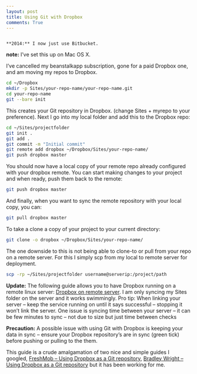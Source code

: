 ```yaml
---
layout: post
title: Using Git with Dropbox
comments: True
---
```


<code>
**2014:** I now just use Bitbucket.
</code>

**note:** I’ve set this up on Mac OS X.

I’ve cancelled my beanstalkapp subscription, gone for a paid Dropbox one, and am moving my repos to Dropbox.
``` bash
cd ~/Dropbox
mkdir -p Sites/your-repo-name/your-repo-name.git
cd your-repo-name
git --bare init
```
This creates your Git repository in Dropbox. (change Sites + myrepo to your preference). Next I go into my local folder and add this to the Dropbox repo:
``` bash
cd ~/Sites/projectfolder
git init .
git add .
git commit -m "Initial commit"
git remote add dropbox ~/Dropbox/Sites/your-repo-name/
git push dropbox master
```
You should now have a local copy of your remote repo already configured with your dropbox remote. You can start making changes to your project and when ready, push them back to the remote:
``` bash
git push dropbox master
```
And finally, when you want to sync the remote repository with your local copy, you can:
``` bash
git pull dropbox master
```
To take a clone a copy of your project to your current directory:
``` bash
git clone -o dropbox ~/Dropbox/Sites/your-repo-name/  
```
The one downside to this is not being able to clone-to or pull from your repo on a remote server. For this I simply scp from my local to remote server for deployment.
``` bash
scp -rp ~/Sites/projectfolder username@serverip:/project/path
```

**Update:** The following guide allows you to have Dropbox running on a remote linux server: [Dropbox on remote server](http://buildcontext.com/blog/2012/dropbox-linux-ubuntu-ec2-linode-selective-sync). I am only syncing my Sites folder on the server and it works swimmingly. Pro tip: When linking your server – keep the service running on until it says successful – stopping it won’t link the server. One issue is syncing time between your server – it can be few minutes to sync – not due to size but just time between checks

**Precaution:** A possible issue with using Git with Dropbox is keeping your data in sync – ensure your Dropbox repository’s are in sync (green tick) before pushing or pulling to the them.

This guide is a crude amalgamation of two nice and simple guides I googled, [FreshMob – Using Dropbox as a Git repository](https://freshmob.com.au/using-dropbox-as-a-git-repository/), [Bradley Wright – Using Dropbox as a Git repository](http://tumblr.intranation.com/post/766290743/using-dropbox-git-repository) but it has been working for me.

